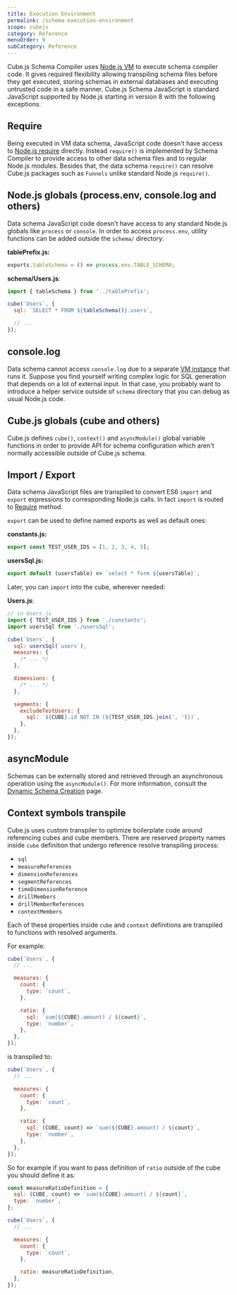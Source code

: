 ```yaml
---
title: Execution Environment
permalink: /schema-execution-environment
scope: cubejs
category: Reference
menuOrder: 9
subCategory: Reference
---
```


Cube.js Schema Compiler uses [Node.js VM](https://nodejs.org/api/vm.html) to
execute schema compiler code. It gives required flexibility allowing transpiling
schema files before they get executed, storing schemas in external databases and
executing untrusted code in a safe manner. Cube.js Schema JavaScript is standard
JavaScript supported by Node.js starting in version 8 with the following
exceptions.

## Require

Being executed in VM data schema, JavaScript code doesn't have access to
[Node.js require](https://nodejs.org/api/modules.html#modules_require_id)
directly. Instead `require()` is implemented by Schema Compiler to provide
access to other data schema files and to regular Node.js modules. Besides that,
the data schema `require()` can resolve Cube.js packages such as `Funnels`
unlike standard Node.js `require()`.

## Node.js globals (process.env, console.log and others)

Data schema JavaScript code doesn't have access to any standard Node.js globals
like `process` or `console`. In order to access `process.env`, utility functions
can be added outside the `schema/` directory:

**tablePrefix.js:**

```javascript
exports.tableSchema = () => process.env.TABLE_SCHEMA;
```

**schema/Users.js**:

```javascript
import { tableSchema } from '../tablePrefix';

cube(`Users`, {
  sql: `SELECT * FROM ${tableSchema()}.users`,

  // ...
});
```

## console.log

Data schema cannot access `console.log` due to a separate
[VM instance](https://nodejs.org/api/vm.html) that runs it. Suppose you find
yourself writing complex logic for SQL generation that depends on a lot of
external input. In that case, you probably want to introduce a helper service
outside of `schema` directory that you can debug as usual Node.js code.

## Cube.js globals (cube and others)

Cube.js defines `cube()`, `context()` and `asyncModule()` global variable
functions in order to provide API for schema configuration which aren't normally
accessible outside of Cube.js schema.

## Import / Export

Data schema JavaScript files are transpiled to convert ES6 `import` and `export`
expressions to corresponding Node.js calls. In fact `import` is routed to
[Require](#require) method.

`export` can be used to define named exports as well as default ones:

**constants.js:**

```javascript
export const TEST_USER_IDS = [1, 2, 3, 4, 5];
```

**usersSql.js:**

```javascript
export default (usersTable) => `select * form ${usersTable}`;
```

Later, you can `import` into the cube, wherever needed:

**Users.js**:

```javascript
// in Users.js
import { TEST_USER_IDS } from './constants';
import usersSql from './usersSql';

cube(`Users`, {
  sql: usersSql(`users`),
  measures: {
    /* ... */
  },

  dimensions: {
    /* ... */
  },

  segments: {
    excludeTestUsers: {
      sql: `${CUBE}.id NOT IN (${TEST_USER_IDS.join(', ')})`,
    },
  },
});
```

## asyncModule

Schemas can be externally stored and retrieved through an asynchronous operation
using the `asyncModule()`. For more information, consult the [Dynamic Schema
Creation][ref-dynamic-schemas] page.

[ref-dynamic-schemas]: /schema/dynamic-schema-creation

## Context symbols transpile

Cube.js uses custom transpiler to optimize boilerplate code around referencing
cubes and cube members. There are reserved property names inside `cube`
definition that undergo reference resolve transpiling process:

- `sql`
- `measureReferences`
- `dimensionReferences`
- `segmentReferences`
- `timeDimensionReference`
- `drillMembers`
- `drillMemberReferences`
- `contextMembers`

Each of these properties inside `cube` and `context` definitions are transpiled
to functions with resolved arguments.

For example:

```javascript
cube(`Users`, {
  // ...

  measures: {
    count: {
      type: `count`,
    },

    ratio: {
      sql: `sum(${CUBE}.amount) / ${count}`,
      type: `number`,
    },
  },
});
```

is transpiled to:

```javascript
cube(`Users`, {
  // ...

  measures: {
    count: {
      type: `count`,
    },

    ratio: {
      sql: (CUBE, count) => `sum(${CUBE}.amount) / ${count}`,
      type: `number`,
    },
  },
});
```

So for example if you want to pass definition of `ratio` outside of the cube you
should define it as:

```javascript
const measureRatioDefinition = {
  sql: (CUBE, count) => `sum(${CUBE}.amount) / ${count}`,
  type: `number`,
};

cube(`Users`, {
  // ...

  measures: {
    count: {
      type: `count`,
    },

    ratio: measureRatioDefinition,
  },
});
```
